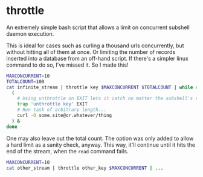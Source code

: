 # throttle
An extremely simple bash script that allows a limit on concurrent subshell daemon execution.

This is ideal for cases such as curling a thousand urls concurrently, but without hitting all of them at once.  Or limiting the number of records inserted into a database from an off-hand script.  If there's a simpler linux command to do so, I've missed it.  So I made this!

```bash
MAXCONCURRENT=10
TOTALCOUNT=100
cat infinite_stream | throttle key $MAXCONCURRENT $TOTALCOUNT | while read line; do
  (
    # Using unthrottle on EXIT lets it catch no matter the subshell's result.
    trap 'unthrottle key' EXIT
    # Run task of arbitrary length...
    curl -O some.site@or.whatever/thing
  ) &
done
```

One may also leave out the total count.  The option was only added to allow a hard limit as a sanity check, anyway.  This way, it'll continue until it hits the end of the stream, when the `read` command fails.
```bash
MAXCONCURRENT=10
cat other_stream | throttle other_key $MAXCONCURRENT | ...
```

